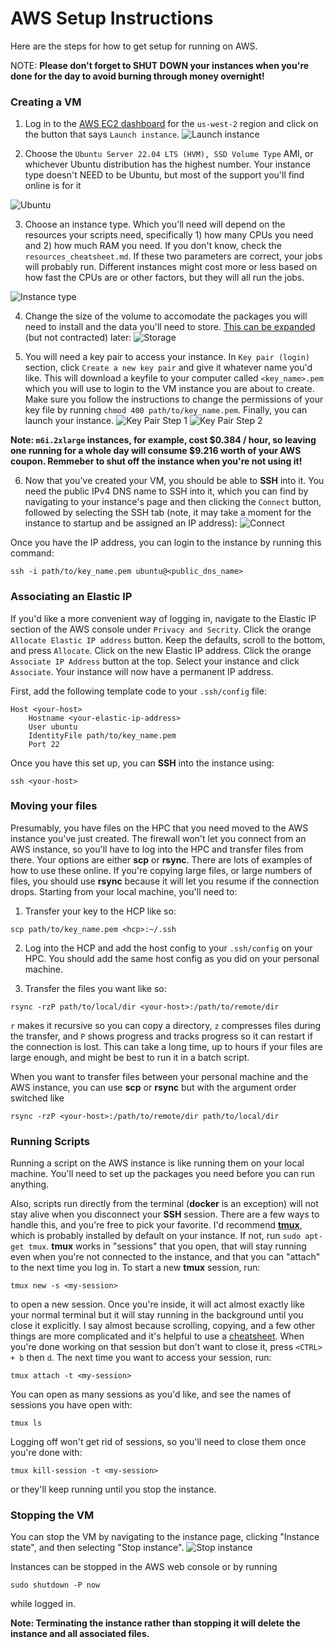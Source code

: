# AWS Setup Instructions #

Here are the steps for how to get setup for running on AWS.

NOTE: __Please don't forget to SHUT DOWN your instances when you're done for the day to avoid burning through money overnight!__

### Creating a VM ###

1. Log in to the [AWS EC2 dashboard](https://us-west-2.console.aws.amazon.com/ec2/home?region=us-west-2#Home) for the `us-west-2` region and click on the button that says `Launch instance`.
![Launch instance](figs/launch_instance.png?raw=true)

2. Choose the `Ubuntu Server 22.04 LTS (HVM), SSD Volume Type` AMI, or whichever Ubuntu distribution has the highest number. Your instance type doesn't NEED to be Ubuntu, but most of the support you'll find online is for it

![Ubuntu](figs/ubuntu.png?raw=true)

3. Choose an instance type. Which you'll need will depend on the resources your scripts need, specifically 1) how many CPUs you need and 2) how much RAM you need. If you don't know, check the `resources_cheatsheet.md`. If these two parameters are correct, your jobs will probably run. Different instances might cost more or less based on how fast the CPUs are or other factors, but they will all run the jobs.

![Instance type](figs/instance_type.png?raw=true)

4. Change the size of the volume to accomodate the packages you will need to install and the data you'll need to store. [This can be expanded](https://docs.aws.amazon.com/AWSEC2/latest/UserGuide/requesting-ebs-volume-modifications.html) (but not contracted) later:
![Storage](figs/storage.png?raw=true)

5. You will need a key pair to access your instance. In `Key pair (login)` section, click `Create a new key pair` and give it whatever name you'd like. This will download a keyfile to your computer called `<key_name>.pem` which you will use to login to the VM instance you are about to create. Make sure you follow the instructions to change the permissions of your key file by running `chmod 400 path/to/key_name.pem`. Finally, you can launch your instance.
![Key Pair Step 1](figs/keypair_step1.png)
![Key Pair Step 2](figs/keypair_step2.png)

__Note: `m6i.2xlarge` instances, for example, cost $0.384 / hour, so leaving one running for a whole day will consume $9.216 worth of your AWS coupon. Remmeber to shut off the instance when you're not using it!__

6. Now that you've created your VM, you should be able to __SSH__ into it. You need the public IPv4 DNS name to SSH into it, which you can find by navigating to your instance's page and then clicking the `Connect` button, followed by selecting the SSH tab (note, it may take a moment for the instance to startup and be assigned an IP address):
![Connect](figs/connect.png?raw=true)

Once you have the IP address, you can login to the instance by running this command:
~~~~
ssh -i path/to/key_name.pem ubuntu@<public_dns_name>
~~~~

### Associating an Elastic IP ###

If you'd like a more convenient way of logging in, navigate to the Elastic IP section of the AWS console under `Privacy and Secrity`. Click the orange `Allocate Elastic IP address` button. Keep the defaults, scroll to the bottom, and press `Allocate`. Click on the new Elastic IP address. Click the orange `Associate IP Address` button at the top. Select your instance and click `Associate`. Your instance will now have a permanent IP address.

First, add the following template code to your `.ssh/config` file:

```
Host <your-host>
    Hostname <your-elastic-ip-address>
    User ubuntu
    IdentityFile path/to/key_name.pem 
    Port 22
```

Once you have this set up, you can __SSH__ into the instance using:
~~~~
ssh <your-host>
~~~~

### Moving your files ###
Presumably, you have files on the HPC that you need moved to the AWS instance you've just created. The firewall won't let you connect from an AWS instance, so you'll have to log into the HPC and transfer files from there. Your options are either __scp__ or __rsync__. There are lots of examples of how to use these online. If you're copying large files, or large numbers of files, you should use __rsync__ because it will let you resume if the connection drops. Starting from your local machine, you'll need to:

1. Transfer your key to the HCP like so:
~~~
scp path/to/key_name.pem <hcp>:~/.ssh
~~~

2. Log into the HCP and add the host config to your `.ssh/config` on your HPC. You should add the same host config as you did on your personal machine.

3. Transfer the files you want like so:
~~~
rsync -rzP path/to/local/dir <your-host>:/path/to/remote/dir
~~~
`r` makes it recursive so you can copy a directory, `z` compresses files during the transfer, and `P` shows progress and tracks progress so it can restart if the connection is lost. This can take a long time, up to hours if your files are large enough, and might be best to run it in a batch script.

When you want to transfer files between your personal machine and the AWS instance, you can use __scp__ or __rsync__ but with the argument order switched like
~~~
rsync -rzP <your-host>:/path/to/remote/dir path/to/local/dir
~~~

### Running Scripts ###

Running a script on the AWS instance is like running them on your local machine. You'll need to set up the packages you need before you can run anything.

Also, scripts run directly from the terminal (__docker__ is an exception) will not stay alive when you disconnect your __SSH__ session. There are a few ways to handle this, and you're free to pick your favorite. I'd recommend [__tmux__](https://github.com/tmux/tmux/wiki), which is probably installed by default on your instance. If not, run `sudo apt-get tmux`. __tmux__ works in "sessions" that you open, that will stay running even when you're not connected to the instance, and that you can "attach" to the next time you log in. To start a new __tmux__ session, run:
~~~
tmux new -s <my-session>
~~~
to open a new session. Once you're inside, it will act almost exactly like your normal terminal but it will stay running in the background until you close it explicitly. I say almost because scrolling, copying, and a few other things are more complicated and it's helpful to use a [cheatsheet](https://tmuxcheatsheet.com/). When you're done working on that session but don't want to close it, press `<CTRL> + b` then `d`. The next time you want to access your session, run:
~~~
tmux attach -t <my-session>
~~~
You can open as many sessions as you'd like, and see the names of sessions you have open with:
~~~
tmux ls
~~~
Logging off won't get rid of sessions, so you'll need to close them once you're done with:
~~~
tmux kill-session -t <my-session>
~~~
or they'll keep running until you stop the instance.

### Stopping the VM ###

You can stop the VM by navigating to the instance page, clicking "Instance state", and then selecting "Stop instance".
![Stop instance](figs/stop_instance.png?raw=true)

Instances can be stopped in the AWS web console or by running 
~~~
sudo shutdown -P now
~~~
while logged in.

__Note: Terminating the instance rather than stopping it will delete the instance and all associated files.__

